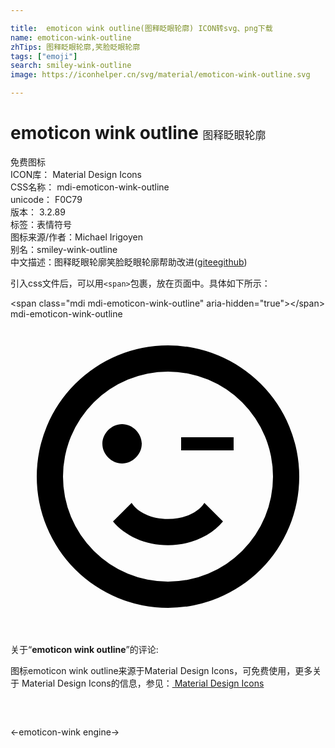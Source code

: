 ```yaml
---

title:  emoticon wink outline(图释眨眼轮廓) ICON转svg、png下载
name: emoticon-wink-outline
zhTips: 图释眨眼轮廓,笑脸眨眼轮廓
tags: ["emoji"]
search: smiley-wink-outline
image: https://iconhelper.cn/svg/material/emoticon-wink-outline.svg

---
```


# emoticon wink outline  <small style="font-size: 60%;font-weight: 100">图释眨眼轮廓</small>


<div class="detail-page">
<p>
<span><span class="badge-success badge">免费图标</span> </span>
<br/>
<span>
ICON库：
<span class="badge-secondary badge">Material Design Icons</span> 
</span>
<br/>
<span>
CSS名称：
<span class="badge-secondary badge">mdi-emoticon-wink-outline</span> 
</span>
<br/>
<span>
unicode：
<span class="badge-secondary badge">F0C79</span> 
<copy-btn content='F0C79' btn-title=""></copy-btn>
<copy-btn :content='String.fromCodePoint(parseInt("F0C79", 16))' btn-title="复制U"></copy-btn>
</span>
<br/>
<span>
版本：
<span class="badge-secondary badge">3.2.89</span> 
</span><br/><span>标签：<span class="badge-light badge"><router-link to="/tags/emoji.html">表情符号</router-link></span></span>
<br/>
<span>图标来源/作者：<span class="badge-light badge">Michael Irigoyen</span></span> 
<br/>
<span>别名：<span class="badge-light badge">smiley-wink-outline</span></span><br/><span class="zh-detail">中文描述：<span class="badge-primary badge">图释眨眼轮廓</span><span class="badge-primary badge">笑脸眨眼轮廓</span><span class="help-link"><span>帮助改进</span>(<a href="https://gitee.com/liuwave/icon-helper/edit/master/json/material/emoticon-wink-outline.json" target="_blank" rel="noopener noreferrer">gitee</a><a href="https://github.com/liuwave/icon-helper/edit/master/json/material/emoticon-wink-outline.json" target="_blank" rel="noopener noreferrer">github</a></span>)</span><br/>
</p>
</div>
<div class="alert alert-dark">
  <i class="mdi mdi-emoticon-wink-outline mdi-48px"></i>
  <i class="mdi mdi-emoticon-wink-outline mdi-36px"></i>
  <i class="mdi mdi-emoticon-wink-outline mdi-24px"></i>
  <i class="mdi mdi-emoticon-wink-outline mdi-18px"></i>
</div>
<div>
  <p>引入css文件后，可以用<code>&lt;span&gt;</code>包裹，放在页面中。具体如下所示：    
  </p>
  <div class="alert alert-primary" style="font-size: 14px">
    &lt;span class="mdi mdi-emoticon-wink-outline" aria-hidden="true"&gt;&lt;/span&gt;
    <copy-btn content='<span class="mdi mdi-emoticon-wink-outline" aria-hidden="true"></span>'></copy-btn>
  </div>
  <div class="alert alert-secondary">
    <i class="mdi mdi-emoticon-wink-outline"
    style="font-size: 24px"
    aria-hidden="true"></i> mdi-emoticon-wink-outline
    <copy-btn content="mdi-emoticon-wink-outline" btn-title="复制图标名称"></copy-btn>
  </div>
</div>
<div id="svg" class="svg-wrap">
<svg xmlns="http://www.w3.org/2000/svg" viewBox="0 0 24 24"><path d="M12,2A10,10 0 0,0 2,12A10,10 0 0,0 12,22A10,10 0 0,0 22,12A10,10 0 0,0 12,2M12,20A8,8 0 0,1 4,12A8,8 0 0,1 12,4A8,8 0 0,1 20,12A8,8 0 0,1 12,20M10,9.5C10,10.3 9.3,11 8.5,11C7.7,11 7,10.3 7,9.5C7,8.7 7.7,8 8.5,8C9.3,8 10,8.7 10,9.5M12,17.23C10.25,17.23 8.71,16.5 7.81,15.42L9.23,14C9.68,14.72 10.75,15.23 12,15.23C13.25,15.23 14.32,14.72 14.77,14L16.19,15.42C15.29,16.5 13.75,17.23 12,17.23M17,10H13V9H17V10Z" /></svg>
</div>
<detail full-name='mdi-emoticon-wink-outline'></detail>
<div class="icon-detail__container">
<p>关于“<b>emoticon wink outline</b>”的评论:</p>
</div>
<Vssue title="关于“emoticon wink outline”的评论" />    
<div><p>图标emoticon wink outline来源于Material Design Icons，可免费使用，更多关于 Material Design Icons的信息，参见：<a target="_blank" href="https://iconhelper.cn/material.html"> Material Design Icons</a>
</p></div>

<div style="padding:2rem 0 " class="page-nav"><p class="inner"><span class="prev">←<router-link to="/icon/emoticon-wink.html">emoticon-wink</router-link></span> <span class="next"><router-link to="/icon/engine.html">engine</router-link>→</span></p></div>

